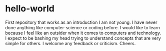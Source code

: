 # hello-world
First repository that works as an introduction
I am not young. I have never done anything like computer-science or coding before. I would like to learn because I feel like an outsider when it comes to computers and technology. I expect to be bashing my head trying to understand concepts that are very simple for others. 
I welcome any feedback or criticism. Cheers.
